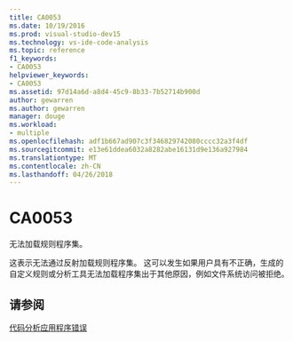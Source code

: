 ```yaml
---
title: CA0053
ms.date: 10/19/2016
ms.prod: visual-studio-dev15
ms.technology: vs-ide-code-analysis
ms.topic: reference
f1_keywords:
- CA0053
helpviewer_keywords:
- CA0053
ms.assetid: 97d14a6d-a8d4-45c9-8b33-7b52714b900d
author: gewarren
ms.author: gewarren
manager: douge
ms.workload:
- multiple
ms.openlocfilehash: adf1b667ad907c3f346829742080cccc32a3f4df
ms.sourcegitcommit: e13e61ddea6032a8282abe16131d9e136a927984
ms.translationtype: MT
ms.contentlocale: zh-CN
ms.lasthandoff: 04/26/2018
---
```

# <a name="ca0053"></a>CA0053
无法加载规则程序集。

 这表示无法通过反射加载规则程序集。 这可以发生如果用户具有不正确，生成的自定义规则或分析工具无法加载程序集出于其他原因，例如文件系统访问被拒绝。

## <a name="see-also"></a>请参阅
 [代码分析应用程序错误](../code-quality/code-analysis-application-errors.md)
